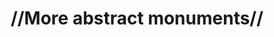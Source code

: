 ---
pid: pt432
title: "//More abstract monuments//"
location_transcription: Anywhere
coordinates: "[-75.12867719982, 39.966069488908]"
zipcode: '19125'
gen_neighborhood: River Wards
neighborhood: Fishtown,Kensington
outside_phl: 
age: '46'
age_range: 40-49
instagram: 
image_file_name: pt_432.jpg
proposal_transcription: Reduce amount of //people// statues, and have more abstract
  art.
topic: 
topic_summary: '0'
type: 2D,Mural,Conceptual
keywords_other: 
credit: JH Rosato
image_labels: 
twitter: 
facebook: 
permalink: "/monuments/pt432/"
layout: item-page
---